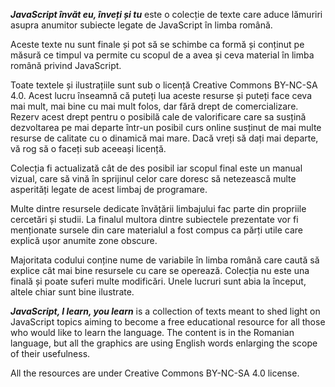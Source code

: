 ***JavaScript învăt eu, înveți și tu*** este o colecție de texte care aduce lămuriri asupra anumitor subiecte legate de JavaScript în limba română.

Aceste texte nu sunt finale și pot să se schimbe ca formă și conținut pe măsură ce timpul va permite cu scopul de a avea și ceva material în limba română privind JavaScript.

Toate textele și ilustrațiile sunt sub o licență Creative Commons BY-NC-SA 4.0. Acest lucru înseamnă că puteți lua aceste resurse și puteți face ceva mai mult, mai bine cu mai mult folos, dar fără drept de comercializare. Rezerv acest drept pentru o posibilă cale de valorificare care sa susțină dezvoltarea pe mai departe într-un posibil curs online susținut de mai multe resurse de calitate cu o dinamică mai mare.
Dacă vreți să dați mai departe, vă rog să o faceți sub aceeași licență.

Colecția fi actualizată cât de des posibil iar scopul final este un manual vizual, care să vină în sprijinul celor care doresc să netezească multe asperități legate de acest limbaj de programare.

Multe dintre resursele dedicate învățării limbajului fac parte din propriile cercetări și studii. La finalul multora dintre subiectele prezentate vor fi menționate sursele din care materialul a fost compus ca părți utile care explică ușor anumite zone obscure.

Majoritata codului conține nume de variabile în limba română care caută să explice cât mai bine resursele cu care se operează.
Colecția nu este una finală și poate suferi multe modificări. Unele lucruri sunt abia la început, altele chiar sunt bine ilustrate.

***JavaScript, I learn, you learn*** is a collection of texts meant to shed light on JavaScript topics aiming to become a free educational resource for all those who would like to learn the language.
The content is in the Romanian language, but all the graphics are using English words enlarging the scope of their usefulness.

All the resources are under Creative Commons BY-NC-SA 4.0 license.
